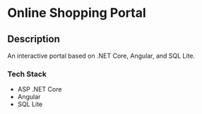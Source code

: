 # Online Shopping Portal


## Description

An interactive portal based on .NET Core, Angular, and SQL Lite.

### Tech Stack

- ASP .NET Core
- Angular
- SQL Lite